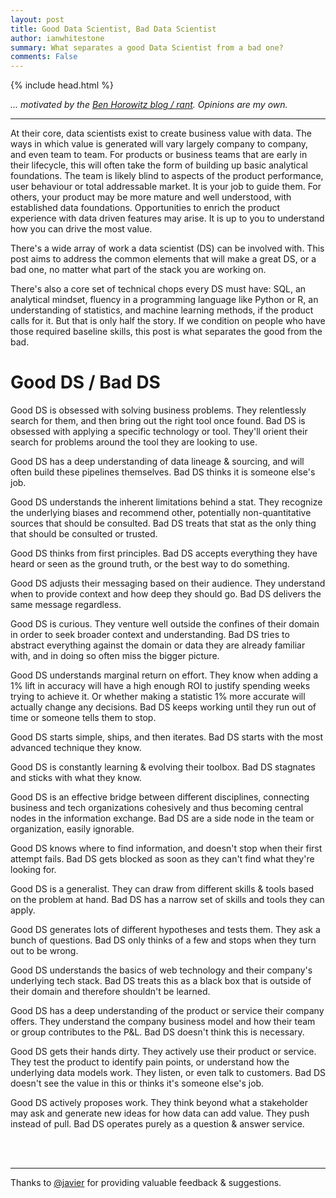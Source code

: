 ```yaml
---
layout: post
title: Good Data Scientist, Bad Data Scientist
author: ianwhitestone
summary: What separates a good Data Scientist from a bad one?
comments: False
---
```


{% include head.html %}

*... motivated by the [Ben Horowitz blog / rant](https://a16z.com/2012/06/15/good-product-managerbad-product-manager/). Opinions are my own.*

<hr>

At their core, data scientists exist to create business value with data. The ways in which value is generated will vary largely company to company, and even team to team. For products or business teams that are early in their lifecycle, this will often take the form of building up basic analytical foundations. The team is likely blind to aspects of the product performance, user behaviour or total addressable market. It is your job to guide them. For others, your product may be more mature and well understood, with established data foundations. Opportunities to enrich the product experience with data driven features may arise. It is up to you to understand how you can drive the most value.

There's a wide array of work a data scientist (DS) can be involved with. This post aims to address the common elements that will make a great DS, or a bad one, no matter what part of the stack you are working on. 

There's also a core set of technical chops every DS must have: SQL, an analytical mindset, fluency in a programming language like Python or R, an understanding of statistics, and machine learning methods, if the product calls for it. But that is only half the story. If we condition on people who have those required baseline skills, this post is what separates the good from the bad. 

# Good DS / Bad DS

Good DS is obsessed with solving business problems. They relentlessly search for them, and then bring out the right tool once found. Bad DS is obsessed with applying a specific technology or tool. They'll orient their search for problems around the tool they are looking to use.

Good DS has a deep understanding of data lineage & sourcing, and will often build these pipelines themselves. Bad DS thinks it is someone else's job.

Good DS understands the inherent limitations behind a stat. They recognize the underlying biases and recommend other, potentially non-quantitative sources that should be consulted. Bad DS treats that stat as the only thing that should be consulted or trusted.

Good DS thinks from first principles. Bad DS accepts everything they have heard or seen as the ground truth, or the best way to do something.

Good DS adjusts their messaging based on their audience. They understand when to provide context and how deep they should go. Bad DS delivers the same message regardless.

Good DS is curious. They venture well outside the confines of their domain in order to seek broader context and understanding. Bad DS tries to abstract everything against the domain or data they are already familiar with, and in doing so often miss the bigger picture.

Good DS understands marginal return on effort. They know when adding a 1% lift in accuracy will have a high enough ROI to justify spending weeks trying to achieve it. Or whether making a statistic 1% more accurate will actually change any decisions. Bad DS keeps working until they run out of time or someone tells them to stop. 

Good DS starts simple, ships, and then iterates. Bad DS starts with the most advanced technique they know.

Good DS is constantly learning & evolving their toolbox. Bad DS stagnates and sticks with what they know.

Good DS is an effective bridge between different disciplines, connecting business and tech organizations cohesively and thus becoming central nodes in the information exchange. Bad DS are a side node in the team or organization, easily ignorable.

Good DS knows where to find information, and doesn't stop when their first attempt fails. Bad DS gets blocked as soon as they can't find what they're looking for.

Good DS is a generalist. They can draw from different skills & tools based on the problem at hand. Bad DS has a narrow set of skills and tools they can apply.

Good DS generates lots of different hypotheses and tests them. They ask a bunch of questions. Bad DS only thinks of a few and stops when they turn out to be wrong.

Good DS understands the basics of web technology and their company's underlying tech stack. Bad DS treats this as a black box that is outside of their domain and therefore shouldn't be learned.

Good DS has a deep understanding of the product or service their company offers. They understand the company business model and how their team or group contributes to the P&L. Bad DS doesn't think this is necessary.

Good DS gets their hands dirty. They actively use their product or service. They test the product to identify pain points, or understand how the underlying data models work. They listen, or even talk to customers. Bad DS doesn't see the value in this or thinks it's someone else's job.

Good DS actively proposes work. They think beyond what a stakeholder may ask and generate new ideas for how data can add value. They push instead of pull. Bad DS operates purely as a question & answer service.

<br>
<br>
<hr>

Thanks to [@javier](https://twitter.com/infrahumano) for providing valuable feedback & suggestions.
